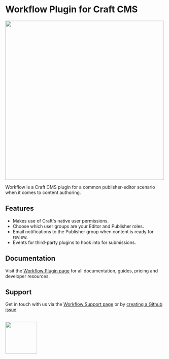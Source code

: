 # Workflow Plugin for Craft CMS

<img width="500" src="https://verbb.imgix.net/plugins/workflow/workflow-social-card.png?v=1">

Workflow is a Craft CMS plugin for a common publisher-editor scenario when it comes to content authoring.

## Features

- Makes use of Craft's native user permissions.
- Choose which user groups are your Editor and Publisher roles.
- Email notifications to the Publisher group when content is ready for review.
- Events for third-party plugins to hook into for submissions.

## Documentation

Visit the [Workflow Plugin page](https://verbb.io/craft-plugins/workflow) for all documentation, guides, pricing and developer resources.

## Support

Get in touch with us via the [Workflow Support page](https://verbb.io/craft-plugins/workflow/support) or by [creating a Github issue](https://github.com/verbb/workflow/issues)

<h2></h2>

<a href="https://verbb.io" target="_blank">
  <img width="100" src="https://verbb.io/assets/img/verbb-pill.svg">
</a>





